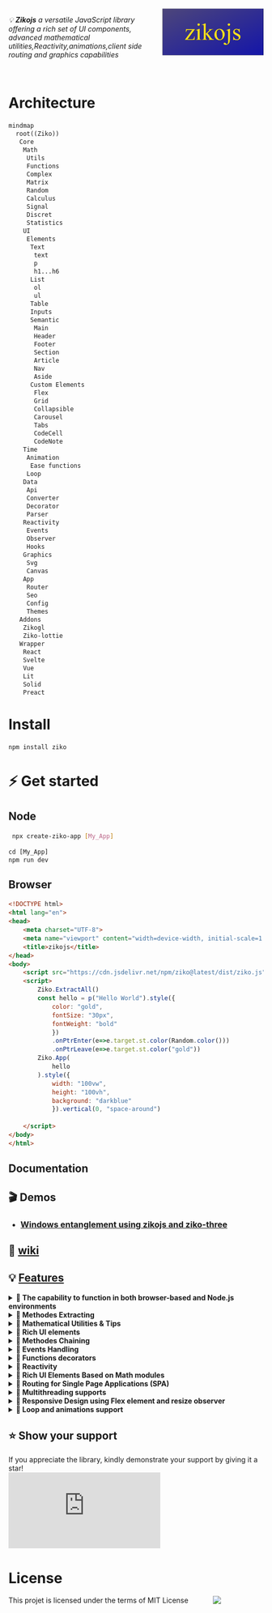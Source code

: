 <img src="docs/assets/zikojs.png" width="200" align="right" alt="zikojs logo">

*💡 **Zikojs** a versatile JavaScript library offering a rich set of UI components, advanced mathematical utilities,Reactivity,animations,client side routing and graphics capabilities* 

<br>

# Architecture

```mermaid
mindmap
  root((Ziko))
   Core
    Math
     Utils
     Functions
     Complex
     Matrix 
     Random
     Calculus
     Signal
     Discret
     Statistics
    UI
     Elements
      Text
       text
       p 
       h1...h6
      List 
       ol
       ul
      Table 
      Inputs
      Semantic
       Main
       Header
       Footer
       Section
       Article
       Nav
       Aside
      Custom Elements
       Flex
       Grid
       Collapsible
       Carousel
       Tabs
       CodeCell
       CodeNote
    Time
     Animation
      Ease functions
     Loop
    Data
     Api
     Converter
     Decorator
     Parser
    Reactivity
     Events
     Observer
     Hooks
    Graphics
     Svg
     Canvas
    App
     Router
     Seo
     Config
     Themes
   Addons
    Zikogl
    Ziko-lottie
   Wrapper
    React
    Svelte
    Vue
    Lit
    Solid
    Preact
```
# Install 
```bash
npm install ziko
```
# ⚡ Get started
## Node
 ```bash
  npx create-ziko-app [My_App]
 ```
  ```
  cd [My_App]
  npm run dev
  ```
## Browser
```html
<!DOCTYPE html>
<html lang="en">
<head>
    <meta charset="UTF-8">
    <meta name="viewport" content="width=device-width, initial-scale=1.0">
    <title>zikojs</title>
</head>
<body>
    <script src="https://cdn.jsdelivr.net/npm/ziko@latest/dist/ziko.js"></script>
    <script>
        Ziko.ExtractAll()
        const hello = p("Hello World").style({
            color: "gold",
            fontSize: "30px",
            fontWeight: "bold"
            })
            .onPtrEnter(e=>e.target.st.color(Random.color()))
            .onPtrLeave(e=>e.target.st.color("gold"))
        Ziko.App(
            hello
        ).style({
            width: "100vw",
            height: "100vh",
            background: "darkblue"
            }).vertical(0, "space-around")
        
    </script>
</body>
</html>
```
## Documentation
## 🎬 Demos 
- ### [  Windows entanglement using zikojs and ziko-three ](https://www.linkedin.com/feed/update/urn:li:activity:7144023650394918913/) 

## 📃 [wiki](https://github.com/zakarialaoui10/ziko.js/wiki)

## 💡 [Features]() 

<details>
 <summary>
  <strong> 🔰 The capability to function in both browser-based and Node.js environments
  </strong>
 </summary>
</details>
<details>
 <summary>
  <strong> 🔰 Methodes Extracting  </strong>
 </summary>
 
 ```js
 Ziko.ExtractAll()
 // if you want to extract only UI methodes you can use Ziko.UI.Extractll()
```
🏷️ This method simplifies syntax by extracting all UI, Math, Time, Graphics, and other methods within the Ziko framework. Instead of writing specific namespace prefixes like `Ziko.UI.text("Hi")` , `Ziko.Math.complex(1,2)` , `Ziko.Math.matrix([[1,2],[2,3]])`, you can directly use simplified syntax such as `text("Hi")` , `complex(1,1)` and `matrix([[1,2],[2,3]])`.

⚠️ Be careful with this method because it will overwrite any existing global or local variables and functions with the same names as the extracted methods. 
</details>

<details>
 <summary>
  <strong> 🔰 Mathematical Utilities & Tips </strong>
 </summary>

 ### mapfun  
 📝 Javascript provides a built-in Math module with various functions. 

⚠️However, there is room for improvement in terms of efficiency. For instance, the Math.sqrt(x) function can calculate the square root of a number x, but it has limitations such as the inability to accept multiple parameters and the inability to map the function to different data types like Arrays and Objects.

💡 In zikojs, I have addressed these limitations, providing a more versatile and efficient solution.

📋 Example : 
|zikojs|Vanilla js Equivalent|
|-|-|
|`sqrt(9)`|`sqrt(9)`|
|`sqrt(4,9,16)`|`[Math.sqrt(4),Math.sqrt(9),Math.sqrt(16)]`|
|`sqrt([4,9,16])`|`[Math.sqrt(4),Math.sqrt(9),Math.sqrt(16)]`|
|`sqrt([4,9],16)`|`[[Math.sqrt(4),Math.sqrt(9)],Math.sqrt(16)]`|
|`sqrt({x:4,y:9})`|`{x:sqrt(4),sqrt(9)}`|


📢 Generally, zikojs allows you to input an infinite number of parameters, including deep arrays, objects, Maps, Sets, and more. The return value retains the input structure and calculates the result for each element accordingly.

📋 For Example : 
```js
sqrt({
    a:1,
    b:2,
    c:[3,4],
    d:[[
        [5,6]
        ]],
    e:{
        f:[
            {g:7}
            ]
    },
    h:new Map([["i",8],["j",9]]),
    k:{
        l:{
            m:new Set([10,11])
        },
        n:[12]
    }
})
```
This would return : 
```js
{
    a:sqrt(1),
    b:sqrt(2),
    c:[sqrt(3),sqrt(4)],
    d:[[
        [sqrt(5),sqrt(6)]
        ]],
    e:{
        f:[
            {g:sqrt(7)}
            ]
    },
    h:new Map([["i",sqrt(8)],["j",sqrt(9)]]),
    k:{
        l:{
            m:new Set([sqrt(10),sqrt(11)])
        },
        n:[sqrt(12)]
    }
}
```

💡 You can apply this approach to build your custom function ;
```js
 import {mapfun} from "ziko";
 const parabolic_func=(a,b,c,x)=>a*(x**2)+b*x+c;
 const parabol=(a,b,c,...X)=>mapfun(n=>parabolic_func(a,b,c,n),...X)
 const a=-1.5,b=2,c=3;
 X0=[0,1,2,3];
 X1={x10:0,x11:1,x12:2,x13:3}
 console.log(parabol(a,b,c,X0));
 // [3,3,1,3]
 console.log(parabol(a,b,c,X1));
 // {x10: 3,x11: 3,x12: 1,x13: -3}
 console.log(parabol(a,b,c,X0,X1))
 /*
 [
    [3,3,1,3],
    {x10: 3,x11: 3,x12: 1,x13: -3}
    ]
 */
```
Or you can use the currying syntaxe :
```js
 import {mapfun} from "ziko";
 const parabolic_func=(a,b,c,x)=>a*(x**2)+b*x+c;
 const map_parabolic_func=(a,b,c)=>(...X)=>mapfun(n=>parabolic_func(a,b,c,n),...X);
 const a=-1.5,b=2,c=3;
 const X=[0,1,2,3];
 console.log(parabolic_func(a,b,c)(X));
 // [3,3,1,3]
```

You may not necessarily rely on the mapfun utility every time, as ZikoJS offers a variety of built-in mathematical functions that built on the top of `mapfun` and the Math module in javascript .

Here you will find the built in Mathematic functions in zikojs

`abs(...x)`,`sqrt(...x)`,`pow(x,n)`,`sqrtn(x,n)`,`e(...x)`,`ln(...x)`,`cos(...x)`,`sin(...x)`,`tan(...x)`,`sinc(...x)`,`acos(...x)`,`asin(...x)`,`atan(...x)`,`cosh(...x)`,`sinh(...x)`,`acosh(...x)`,`asinh(...x)`,`atanh(...x)`,`cot(...x)`,`sec(...x)`,`csc(...x)`,`acot(...x)`,`coth(...x)`,`acosh(...x)`,`asinh(...x)`,`atanh(...x)`,`atan2(x,y,?rad)`,`hypot(...x)`,`min(...x)`,`max(...x)`,`sign(...x)`,`sig(...x)`,`fact(...x)`,`round(...x)`,`floor(...x)`,`ceil(...x)`

### Matrix
### Complex
</details>
<details>
 <summary>
  <strong> 🔰 Rich UI elements </strong>
 </summary>
</details>
<details>
 <summary>
  <strong> 🔰 Methodes Chaining </strong>
 </summary>
 
  ```js
   text("hello world")
  .style({ color: "red" })
  .onPtrMove(useThrottle(() => console.log("hi")));
```
 </details>

<details>
 <summary>
  <strong> 🔰 Events Handling</strong>
 </summary>

 Example of creating simple Paint sketch using canvas and pointer events : 
```js
Scene=Canvas().size("500px","500px")
Scene.onPtrDown(e=>{
    e.target.ctx.beginPath()
    e.target.ctx.moveTo(
        map(e.dx,0,e.target.element.offsetWidth,e.target.Xmin,e.target.Xmax),
        map(e.dy,0,e.target.element.offseHeight,e.target.Ymin,e.target.Ymax)
        )
})
Scene.onPtrMove(e=>{
    if(e.isDown){
        const x=map(e.mx,0,e.target.element.offsetWidth,e.target.axisMatrix[0][0],e.target.axisMatrix[1][0])
        const y=map(e.my,0,e.target.element.offsetHeight,e.target.axisMatrix[1][1],e.target.axisMatrix[0][1])
        e.target.append(canvasCircle(x,y,1).color({fill:"#5555AA"}).fill())
   }})

Scene.onPtrUp(()=>{})
  ```
</details>

<details>
 <summary>
  <strong> 🔰 Functions decorators </strong>
 </summary>

 ```js
   const inp=input().onKeyDown(throttle(e=>console.log(e.kd),1000));
   ```
</details>

<details>
 <summary>
  <strong> 🔰 Reactivity </strong>
 </summary>

 ### Events
 ### Observers
 ### Hooks

</details>

<details>
 <summary>
  <strong> 🔰 Rich UI Elements Based on Math modules </strong>
 </summary>
     for example in `Table` you can use methodes like `hsatck` `vstack` `transpose` ...
</details>

<details>
 <summary>
  <strong> 🔰 Routing for Single Page Applications (SPA) </strong>
 </summary>

```js
const main= Ziko.App()
const p1=Section()
const p2=Section()
S=Ziko.SPA(
   main,{
     "/page1":p1,
     "/page2":p2
 })
// You can use regex to define routes
S.get(
 pattern,
 path=>handler(path)
)
 ```

***⚠️ Ensure that your server serves only the index page for all incoming requests.*** 

***💡 Example using expressjs :***

```js
 app.get('*', (req , res) => {
  res.sendFile(path.join(__dirname, 'public', 'index.html'));
});
```
</details>

<details>
 <summary>
  <strong>🔰 Multithreading supports</strong>
 </summary>

 ```js
useThread(() => {
  s = 0;
  for (i = 0; i < 10000000000; i++) s += i;
  return s;
}, console.log);
 ```
</details>

<details>
 <summary>
  <strong> 🔰 Responsive Design using Flex element and resize observer </strong>
 </summary>
</details>

<details>
 <summary>
  <strong> 🔰 Loop and animations support </strong>
 </summary>
</details>



## ⭐️ Show your support <a name="support"></a>

If you appreciate the library, kindly demonstrate your support by giving it a star!<br>
[![Star](https://img.shields.io/github/stars/zakarialaoui10/ziko.js?style=social)](https://github.com/zakarialaoui10/ziko.js)
<!--## Financial support-->
# License 
This projet is licensed under the terms of MIT License 
<img src="https://img.shields.io/github/license/zakarialaoui10/zikojs?color=rgb%2820%2C21%2C169%29" width="100" align="right">

 






